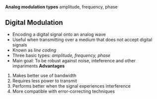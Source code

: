 ## 
**Analog modulation types**
amplitude, frequency, phase

## Digital Modulation
- Encoding a digital signal onto an analog wave
- Useful when transmitting over a medium that does not accept digital signals
- Known as *line coding*
- Three basic types: *amplitude, frequency, phase*
- Main goal: To be robust against noise, inteference and other impariments
**Advantages**
1. Makes better use of bandwidth
2. Requires less power to transmit
3. Performs better when the signal experiences interference
4. More compatible with error-correcting techniques
